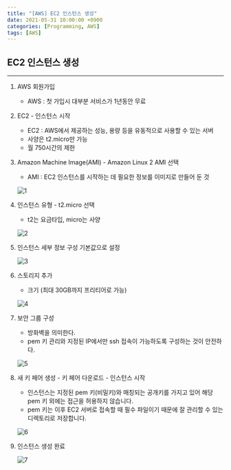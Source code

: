 ```yaml
---
title: "[AWS] EC2 인스턴스 생성"
date: 2021-05-31 10:00:00 +0900
categories: [Programming, AWS]
tags: [AWS]
---
```


## EC2 인스턴스 생성

---

1. AWS 회원가입

   - AWS : 첫 가입시 대부분 서비스가 1년동안 무료

2. EC2 - 인스턴스 시작

   - EC2 : AWS에서 제공하는 성능, 용량 등을 유동적으로 사용할 수 있는 서버
   - 사양은 t2.micro만 가능
   - 월 750시간의 제한

3. Amazon Machine Image(AMI) - Amazon Linux 2 AMI 선택

   - AMI : EC2 인스턴스를 시작하는 데 필요한 정보를 이미지로 만들어 둔 것

   ![1](https://user-images.githubusercontent.com/70506979/120152060-f97a7f80-c227-11eb-822c-83c1ffa7ec88.PNG)

4. 인스턴스 유형 - t2.micro 선택

   - t2는 요금타입, micro는 사양

   ![2](https://user-images.githubusercontent.com/70506979/120152063-fa131600-c227-11eb-8487-48a8cdcd00ab.PNG)

5. 인스턴스 세부 정보 구성 기본값으로 설정

   ![3](https://user-images.githubusercontent.com/70506979/120152064-faabac80-c227-11eb-9f95-6c94f9398c8b.PNG)

6. 스토리지 추가 

   - 크기 (최대 30GB까지 프리티어로 가능)

   ![4](https://user-images.githubusercontent.com/70506979/120152066-faabac80-c227-11eb-9867-ac943eb35b87.PNG)

7. 보안 그룹 구성

   - 방화벽을 의미한다. 
   - pem 키 관리와 지정된 IP에서만 ssh 접속이 가능하도록 구성하는 것이 안전하다.

   ![5](https://user-images.githubusercontent.com/70506979/120152070-fb444300-c227-11eb-8cbe-464481896d49.PNG)

8. 새 키 페어 생성 - 키 페어 다운로드 - 인스턴스 시작

   - 인스턴스는 지정된 pem 키(비밀키)와 매칭되는 공개키를 가지고 있어 해당 pem 키 외에는 접근을 허용하지 않습니다.
   - pem 키는 이후 EC2 서버로 접속할 때 필수 파일이기 때문에 잘 관리할 수 있는 디렉토리로 저장합니다.

   ![6](https://user-images.githubusercontent.com/70506979/120152072-fb444300-c227-11eb-8875-eace02a0b290.PNG)

9. 인스턴스 생성 완료

   ![7](https://user-images.githubusercontent.com/70506979/120152055-f8495280-c227-11eb-9b0d-36cf74447666.PNG)


